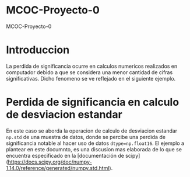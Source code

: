 # MCOC-Proyecto-0
MCOC-Proyecto-0
# Introduccion
La perdida de significancia ocurre en calculos numericos realizados en computador debido a que se considera una menor cantidad de cifras significativas. Dicho fenomeno se ve reflejado en el siguiente ejemplo.
# Perdida de significancia en calculo de desviacion estandar 
En este caso se aborda la operacion de calculo de desviacion estandar `np.std` de una muestra de datos, donde se percibe una perdida de significancia notable al hacer uso de datos `dtype=np.float16`. El ejemplo a plantear en este documnto, es una discusion mas elaborada de lo que se encuentra especificado en la [documentación de scipy] (https://docs.scipy.org/doc/numpy-1.14.0/reference/generated/numpy.std.html).
